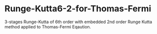 # Runge-Kutta6-2-for-Thomas-Fermi
3-stages Runge-Kutta of 6th order with embedded 2nd order Runge Kutta method applied to Thomas-Fermi Eqaution.

